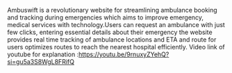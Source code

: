 Ambuswift is a revolutionary website for streamlining ambulance booking and tracking during emergencies which aims to improve emergency, medical services with technology.Users can request an ambulance with just few clicks, entering essential details about their emergency the website provides real time tracking of ambulance locations and ETA and route for users optimizes routes to reach the nearest hospital efficiently.
Video link of youtube for explanation :https://youtu.be/9rnuxyZYehQ?si=gu5a3S8WgL8FRifQ
